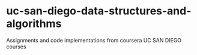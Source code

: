 # uc-san-diego-data-structures-and-algorithms
Assignments and code implementations from coursera UC SAN DIEGO courses
